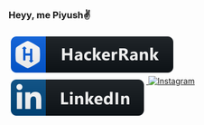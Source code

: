 ### Heyy, me Piyush✌
<a href="https://www.hackerrank.com/kumarpiyush25777">
    <img src="https://github.com/MikeCodesDotNET/ColoredBadges/blob/master/svg/dev/services/hackerrank.svg" alt="hackerrank" style="vertical-align:top; margin:6px 4px">
</a> 
<a href="https://www.linkedin.com/in/piyush-kumar-28958b200">
    <img src="https://github.com/MikeCodesDotNET/ColoredBadges/blob/master/svg/social/linkedin.svg" alt="gitter" style="vertical-align:top; margin:6px 4px">
</a>
<a href="https://www.instagram.com/piyush168713">
    <img src="https://akm-img-a-in.tosshub.com/indiatoday/images/story/202104/alexander-shatov-71Qk8ODIBko-u_1200x768.jpeg?EaYSp6vO3B_eUQ9MkiQDf08fKZyjc4iF&size=770:433" alt="Instagram" style="vertical-align:top; margin:0.1px 0.1px">
</a>
